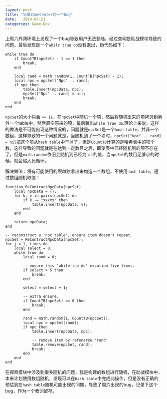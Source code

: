 ```yaml
---
layout: post
title: "记录ZoneCenter的一个bug"
date:   2014-07-21
categories: Game-Dev
---
```


上周六外网环境上发现了一个bug导致用户无法登陆。经过查明是助战模块导致的问题。最后发现是一个```whilr true do```没有退出，伪代码如下：  

    while true do
        if CountTB(npcSet) - 1 == 1 then
            break;
        end
    
        local rand = math.random(1, CountTB(npcSet) - 1);
        local npc = npcSet["Npc" .. rand];
        if npc then
            table.insert(npcData, npc);
            npcSet["Npc" .. rand] = nil;
            break;
        end
    end

```npcSet```的大小只会 ```<= 11```，在```npcSet```中随机一个项，然后将随机出来的项拷贝到另外一个table中，然后置空原来的项，最后跳出```while true do```.理论上来说，这样的做法是不可能出现这种情况的，问题就是```npcSet```是一个```hash table```，并非一个数组，这样导致的一个问题就是，当随机到了一个项时，```npcSet["Npc" .. rand] = nil```把这个项从```hash table```中干掉了，但是```CountTB```计算的是哈希表中的项个数，这样导致的问题就是在达到一定数目之后，即使表中已经随机到的项不存在了，但是```math.random```依旧会随机到已经为```nil```的值，当```npcSet```的数目足够小的时候，就会陷入死循环。

解决做法：将有可能使用的项单独拿出来构造一个数组，不使用```hash table```，通过数组随机取值：  

    function ReContructNpcData(npcSet)
        local npcData = {};
        for k, v in pairs(npcSet) do
            if k ~= "xxxxx" then
                table.insert(npcData, v);
            end
        end
    
        return npcData;
    end
    
    -- reconstruct a 'npc table', ensure item doesn't repeat.
    npcSet = ReContructNpcData(npcSet);
    for j = 1, times do
        local select = 0;
        while true do
            local rand = 0;
    
    		-- ensure this 'while tue do' excution five times. 
            if select > 5 then
                break;
            end
    
            select = select + 1;
    		
    		-- extra ensure.
            if CountTB(npcSet) == 0 then
    			break;
            end
    
            rand = math.random(1, CountTB(npcSet));
            local npc = npcSet[rand];
            if npc then
                table.insert(npcData, npc);
    
    			-- remove item by refenerce 'rand'
                table.remove(npcSet, rand);
                break;
            end
        end
    end

在探索模块中涉及到很多随机的问题，我是构建的数组进行随机，在助战模块中，本来计划使用数组随机，发现可以在```hash table```中完成此操作，但是没有正确的预估到在```hash table```随机可能出现的问题，导致了周六出现的bug，记录下这个bug，作为一个教训留存。

